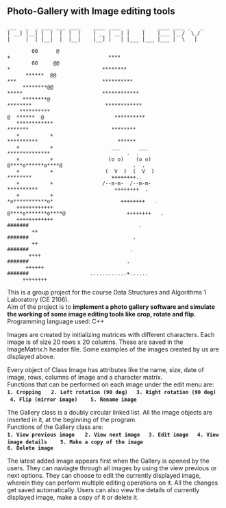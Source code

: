 ## Photo-Gallery with Image editing tools
```
___   _  _ ____ ___ ____    ____ ____  _    _    ____ ____ _   _ 
| __] |__| |  |  |  |  |    | __ | __| |    |    |___ |__/  \_/ 
|     |  | |__|  |  |__|    |__] |   | |___ |___ |___ |  \   |  
```
```
        00      @                                                            +                                ****
        00     @@                                                            *                              ********
      ******  @@                                                            ***                            **********
     ********@@                                                            *****                          ************
     ********@                                                            ********                        ************
    **********                                                          @  ******  @                       **********
   ************                                                           *******                           ********
   +          +                                                          **********                          ******
   +          +                   ___      ___                         **************                         .  .
   +          +                  (o o)    (o o)                      @****o******o****@                       .  .
   +          +                 (  V  )  (  V  )                          ********                          ++++++++..
   +          +                /--m-m-  /--m-m-                          **********                         ++++++++  .
   +          +                                                        *o***********o*                      ++++++++   .
   ++++++++++++                                                      @****o*******o****@                    ++++++++   .
   ++++++++++++                                                            #######                                    .
        ++                                                                 #######                                  .
        ++                                                                 #######                                 .
       ++++                                                                #######                                .
      ++++++                                                               #######                    ............+......
     ++++++++   
```
This is a group project for the course Data Structures and Algorithms 1 Laboratory (CE 2106). </br>
Aim of the project is to **implement a photo gallery software and simulate the working of some image editing tools like crop, rotate and flip**.
Programming language used: C++

Images are created by initializing matrices with different characters. Each image is of size 20 rows x 20 columns. These are saved in the ImageMatrix.h header file.
Some examples of the images created by us are displayed above.

Every object of Class Image has attributes like the name, size, date of image, rows, columns of image and a character matrix. </br>
Functions that can be performed on each image under the edit menu are: </br>
**`1. Cropping ` &nbsp; &nbsp; `2. Left rotation (90 deg) `&nbsp; &nbsp; `3. Right rotation (90 deg) `&nbsp; &nbsp; `4. Flip (mirror image)  ` &nbsp; &nbsp; `5. Rename image `**

The Gallery class is a doubly circular linked list. All the image objects are inserted in it, at the beginning of the program. </br>
Functions of the Gallery class are: </br>
**`1. View previous image ` &nbsp; &nbsp; `2. View next image `&nbsp; &nbsp; `3. Edit image `&nbsp; &nbsp; `4. View image details  ` &nbsp; &nbsp; `5. Make a copy of the image ` </br> `6. Delete image `**

The latest added image appears first when the Gallery is opened by the users. They can naviagte through all images by using the view previous or next options.
They can choose to edit the currently displayed image, wherein they can perform multiple editing operations on it. All the changes get saved automatically. Users can also view the details of currently displayed image, make a copy of it or delete it.
